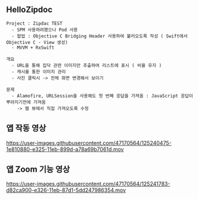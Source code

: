 ## HelloZipdoc


    Project : Zipdac TEST
      - SPM 사용하려했으나 Pod 사용
      - 팝업 : Objective C Bridging Header 사용하여 불러오도록 작성 ( Swift에서 Objective C - View 생성)
      - MVVM + RxSwift 

    개요
      - URL을 통해 집닥 관련 이미지만 추출하여 리스트에 표시 ( 비율 유지 )
      - 캐시를 통한 이미지 관리
      - 사진 클릭시 -> 전체 화면 변경해서 보이기
    
    문제 
      - Alamofire, URLSession을 사용해도 첫 번째 응답을 가져옴 : JavaScript 응답이 뿌려지기전에 가져옴
        -> 웹 뷰에서 직접 가져오도록 수정


## 앱 작동 영상
https://user-images.githubusercontent.com/47170564/125240475-1e810880-e325-11eb-899d-a78a69b7061d.mov


## 앱 Zoom 기능 영상
https://user-images.githubusercontent.com/47170564/125241783-d82ca900-e326-11eb-87d1-5dd247986354.mov

